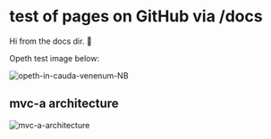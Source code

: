 # test of pages on GitHub via /docs

Hi from the docs dir. 🤟

Opeth test image below:

![opeth-in-cauda-venenum-NB](https://user-images.githubusercontent.com/830777/76915877-dc9fa800-6912-11ea-8c1a-08a0ab767f1a.jpg)

## mvc-a architecture

![mvc-a-architecture](https://user-images.githubusercontent.com/830777/76916676-4c169700-6915-11ea-9157-c74e4b1ff234.png)

